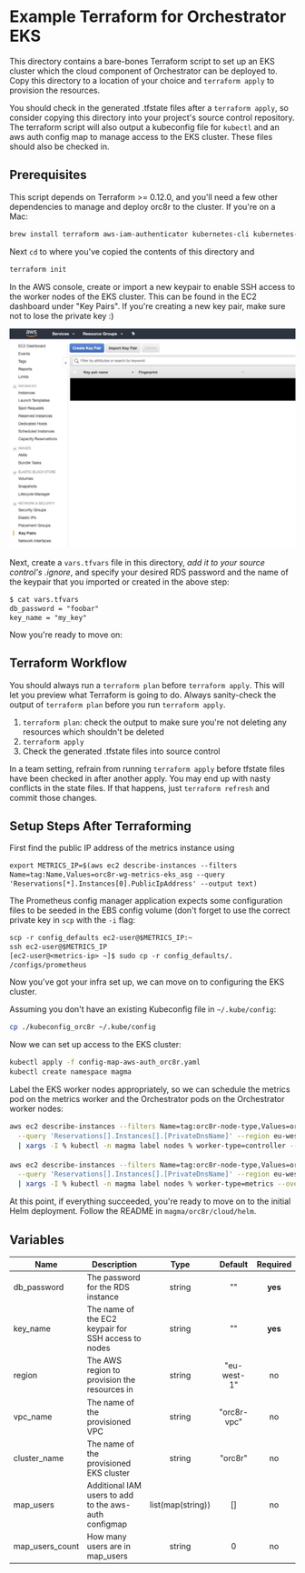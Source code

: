 # Example Terraform for Orchestrator EKS

This directory contains a bare-bones Terraform script to set up an EKS cluster
which the cloud component of Orchestrator can be deployed to. Copy this
directory to a location of your choice and `terraform apply` to provision the
resources.

You should check in the generated .tfstate files after a `terraform apply`, so
consider copying this directory into your project's source control repository.
The terraform script will also output a kubeconfig file for `kubectl` and an
aws auth config map to manage access to the EKS cluster. These files should
also be checked in.

## Prerequisites

This script depends on Terraform >= 0.12.0, and you'll need a few other
dependencies to manage and deploy orc8r to the cluster. If you're on a Mac:

```bash
brew install terraform aws-iam-authenticator kubernetes-cli kubernetes-helm awscli
```

Next `cd` to where you've copied the contents of this directory and

```bash
terraform init
```

In the AWS console, create or import a new keypair to enable SSH access to the
worker nodes of the EKS cluster. This can be found in the EC2 dashboard under
"Key Pairs". If you're creating a new key pair, make sure not to lose the
private key :)

![](keypair.png)

Next, create a `vars.tfvars` file in this directory, *add it to your source
control's .ignore*, and specify your desired RDS password and the name of the
keypair that you imported or created in the above step:

```
$ cat vars.tfvars
db_password = "foobar"
key_name = "my_key"
```

Now you're ready to move on:

## Terraform Workflow

You should always run a `terraform plan` before `terraform apply`. This will
let you preview what Terraform is going to do. Always sanity-check the output
of `terraform plan` before you run `terraform apply`.

1. `terraform plan`: check the output to make sure you're not deleting any
resources which shouldn't be deleted
2. `terraform apply`
3. Check the generated .tfstate files into source control

In a team setting, refrain from running `terraform apply` before tfstate files
have been checked in after another apply. You may end up with nasty conflicts
in the state files. If that happens, just `terraform refresh` and commit those
changes.

## Setup Steps After Terraforming

First find the public IP address of the metrics instance using
```
export METRICS_IP=$(aws ec2 describe-instances --filters Name=tag:Name,Values=orc8r-wg-metrics-eks_asg --query 'Reservations[*].Instances[0].PublicIpAddress' --output text)
```
The Prometheus config manager application expects some configuration files to
be seeded in the EBS config volume (don't forget to use the correct private
key in `scp` with the `-i` flag:

```
scp -r config_defaults ec2-user@$METRICS_IP:~
ssh ec2-user@$METRICS_IP
[ec2-user@<metrics-ip> ~]$ sudo cp -r config_defaults/. /configs/prometheus
```

Now you've got your infra set up, we can move on to configuring the EKS cluster.

Assuming you don't have an existing Kubeconfig file in `~/.kube/config`:

```bash
cp ./kubeconfig_orc8r ~/.kube/config
```

Now we can set up access to the EKS cluster:

```bash
kubectl apply -f config-map-aws-auth_orc8r.yaml
kubectl create namespace magma
```

Label the EKS worker nodes appropriately, so we can schedule the metrics pod on
the metrics worker and the Orchestrator pods on the Orchestrator worker nodes:

```bash
aws ec2 describe-instances --filters Name=tag:orc8r-node-type,Values=orc8r-worker-node \
  --query 'Reservations[].Instances[].[PrivateDnsName]' --region eu-west-1 --output text \
  | xargs -I % kubectl -n magma label nodes % worker-type=controller --overwrite

aws ec2 describe-instances --filters Name=tag:orc8r-node-type,Values=orc8r-prometheus-node \
  --query 'Reservations[].Instances[].[PrivateDnsName]' --region eu-west-1 --output text \
  | xargs -I % kubectl -n magma label nodes % worker-type=metrics --overwrite
```

At this point, if everything succeeded, you're ready to move on to the initial
Helm deployment. Follow the README in `magma/orc8r/cloud/helm`.

## Variables

| Name | Description | Type | Default | Required |
|------|-------------|:----:|:-----:|:-----:|
| db_password | The password for the RDS instance | string | "" | **yes** |
| key_name | The name of the EC2 keypair for SSH access to nodes | string | "" | **yes** |
| region | The AWS region to provision the resources in | string | "eu-west-1" | no |
| vpc_name | The name of the provisioned VPC | string | "orc8r-vpc" | no |
| cluster_name | The name of the provisioned EKS cluster | string | "orc8r" | no |
| map_users | Additional IAM users to add to the aws-auth configmap | list(map(string)) | [] | no |
| map_users_count | How many users are in map_users | string | 0 | no
